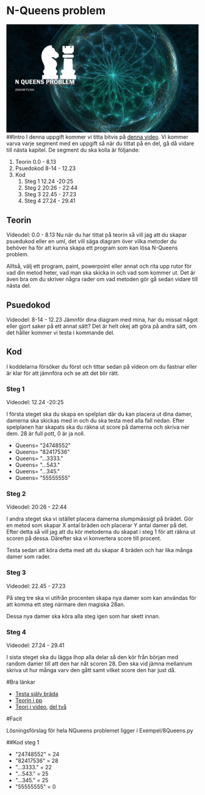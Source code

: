 # N-Queens problem
![Nqueens](https://github.com/abbjoafli/AI/blob/master/img/nQueens.png)
##Intro 
I denna uppgift kommer vi titta bitvis på [denna video](https://www.youtube.com/watch?v=JxYhc0QMVVY). Vi kommer varva varje segment med en uppgift så när du tittat på en del, gå då vidare till nästa kapitel.
De segment du ska kolla är följande:
1. Teorin 0.0 - 8.13
2. Psuedokod 8-14 - 12.23
3. Kod
   1. Steg 1 12.24 -20:25
   2. Steg 2 20:26 - 22:44
   3. Steg 3 22.45 - 27.23
   4. Steg 4 27.24 - 29.41

## Teorin
Videodel: 0.0 - 8.13
Nu när du har tittat på teorin så vill jag att du skapar psuedukod eller en uml, det vill säga diagram över vilka metoder du behöver ha för att kunna skapa ett program som kan lösa N-Queens problem.

Alltså, välj ett program, paint, powerpoint eller annat och rita upp rutor för vad din metod heter, vad man ska skicka in och vad som kommer ut. Det är även bra om du skriver några rader om vad metoden gör gå sedan vidare till nästa del.

## Psuedokod
Videodel: 8-14 - 12.23
Jämnför dina diagram med mina, har du missat något eller gjort saker på ett annat sätt? Det är helt okej att göra på andra sätt, om det håller kommer vi testa i kommande del.

## Kod
I koddelarna försöker du först och tittar sedan på videon om du fastnar eller är klar för att jämnföra och se att det blir rätt.
### Steg 1
Videodel: 12.24 -20:25

I första steget ska du skapa en spelplan där du kan placera ut dina damer, damerna ska skickas med in och du ska testa med alla fall nedan. Efter spelplanen har skapats ska du räkna ut score på damerna och skriva ner dem. 28 är full pott, 0 är ja noll.

- Queens= "24748552"
- Queens= "82417536"
- Queens= "...3333."
- Queens= "...543."
- Queens= "...345."
- Queens= "55555555"


### Steg 2
Videodel: 20:26 - 22:44

I andra steget ska vi istället placera damerna slumpmässigt på brädet. Gör en metod som skapar X antal bräden och placerar Y antal damer på det. Efter detta så vill jag att du kör metoderna du skapat i steg 1 för att räkna ut scoren på dessa. Därefter ska vi konvertera score till procent.

Testa sedan att köra detta med att du skapar 4 bräden och har lika många damer som rader.

### Steg 3
Videodel: 22.45 - 27.23

På steg tre  ska vi utifrån procenten skapa nya damer som kan användas för att komma ett steg närmare den magiska 28an.

Dessa nya damer ska köra alla steg igen som har skett innan.

### Steg 4
Videodel: 27.24 - 29.41

I sista steget ska du lägga ihop alla delar så den kör från början med random damer till att den har nåt scoren 28. Den ska vid jämna mellanrum skriva ut hur många varv den gått samt vilket score den har just då.


#Bra länkar
- [Testa själv bräda](http://www.datagenetics.com/blog/august42012/)
- [Teorin i pp](https://www.slideshare.net/SKAhsan/modified-genetic-algorithm-for-solving-nqueens-problem-54527086)
- [Teori i video](https://www.youtube.com/watch?time_continue=1&v=shfJ18BewqM&feature=emb_logo), [del två](https://www.youtube.com/watch?time_continue=66&v=7ZX6Su2Xdi0&feature=emb_logo)


#Facit

Lösningsförslag för hela NQueens problemet ligger i Exempel/8Queens.py

##Kod steg 1
- "24748552" = 24
- "82417536" = 28
- "...3333." = 22
- "...543."  = 25
- "...345."  = 25
- "55555555" = 0
